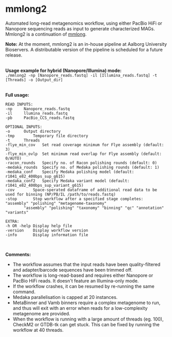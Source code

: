# mmlong2
Automated long-read metagenomics workflow, using either PacBio HiFi or Nanopore sequencing reads as input to generate characterized MAGs.
Mmlong2 is a continuation of [mmlong](https://github.com/SorenKarst/mmlong).

**Note:** At the moment, mmlong2 is an in-house pipeline at Aalborg University Bioservers. A distributable version of the pipeline is scheduled for a future release.
<br/>
<br/>

**Usage example for hybrid (Nanopore/Illumina) mode:** <br/>
`./mmlong2 -np [Nanopore_reads.fastq] -il [Illumina_reads.fastq] -t [Threads] -o [Output_dir]`
<br/>
<br/>

**Full usage:**
```
READ INPUTS: 
-np		Nanopore_reads.fastq
-il		llumina_reads.fastq
-pb		PacBio_CCS_reads.fastq

OPTIONAL INPUTS:
-o		Output directory
-tmp		Temporary file directory
-t		Threads
-flye_min_cov	Set read coverage minimum for Flye assembly (default: 3)
-flye_min_ovlp	Set minimum read overlap for Flye assembly (default: 0/AUTO) 
-racon_rounds	Specify no. of Racon polishing rounds (default: 0)
-medaka_rounds	Specify no. of Medaka polishing rounds (default: 1)
-medaka_conf	Specify Medaka polishing model (default: r1041_e82_400bps_sup_g615)
-medaka_conf2	Specify Medaka variant model (default: r1041_e82_400bps_sup_variant_g615)
-cov		Space-sperated dataframe of additional read data to be used for binning (NP/PB/IL /path/to/reads.fastq)
-stop		Stop workflow after a specified stage completes: "assembly" "polishing" "metagenome-taxonomy" 
		"assembly" "polishing" "taxonomy" "binning" "qc" "annotation" "variants"

EXTRA:
-h OR -help	Display help file
-version	Display workflow version
-info		Display information file
```
<br/>

**Comments:**
* The workflow assumes that the input reads have been quality-filtered and adapter/barcode sequences have been trimmed off.
* The workflow is long-read-based and requires either Nanopore or PacBio HiFi reads. It doesn't feature an Illumina-only mode.
* If the workflow crashes, it can be resumed by re-running the same command.
* Medaka parallelisation is capped at 20 instances.
* MetaBinner and Vamb binners require a complex metagenome to run, and thus will exit with an error when reads for a low-complexity metagenome are provided.
* When the workflow is running with a large amount of threads (eg. 100), CheckM2 or GTDB-tk can get stuck. This can be fixed by running the workflow at 40 threads.
